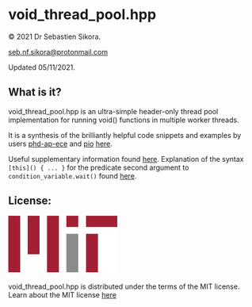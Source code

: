 # void_thread_pool.hpp

© 2021 Dr Sebastien Sikora.

[seb.nf.sikora@protonmail.com](mailto:seb.nf.sikora@protonmail.com)

Updated 05/11/2021.

What is it?
-------------------------
void_thread_pool.hpp is an ultra-simple header-only thread pool implementation for running void() functions in multiple worker threads.

It is a synthesis of the brilliantly helpful code snippets and examples by users [phd-ap-ece](https://stackoverflow.com/users/3818417/phd-ap-ece) and [pio](https://stackoverflow.com/users/2724420/pio) [here](https://stackoverflow.com/questions/15752659/thread-pooling-in-c11).

Useful supplementary information found [here](https://stackoverflow.com/questions/10673585/start-thread-with-member-function).
Explanation of the syntax `[this]() { ... }` for the predicate second argument to `condition_variable.wait()` found [here](https://stackoverflow.com/questions/39565218/c-condition-variable-wait-for-predicate-in-my-class-stdthread-unresolved-o).

License:
-------------------------
![Mit License Logo](/220px-MIT_logo.png)
<br/><br/>
void_thread_pool.hpp is distributed under the terms of the MIT license.
Learn about the MIT license [here](https://choosealicense.com/licenses/mit/)
